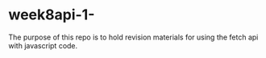 # week8api-1-

The purpose of this repo is to hold revision materials for using the fetch api with javascript code.
